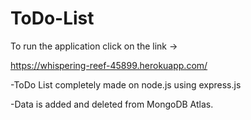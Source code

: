 # ToDo-List
To run the application click on the link -> 

https://whispering-reef-45899.herokuapp.com/

-ToDo List completely made on node.js using express.js

-Data is added and deleted from MongoDB Atlas.
